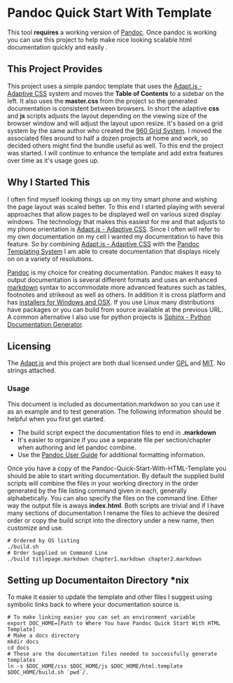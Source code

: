 # Pandoc Quick Start With Template #

This tool **requires** a working version of [Pandoc](http://johnmacfarlane.net/pandoc/index.html).  Once pandoc is working you can use this project to help make nice looking scalable html documentation quickly and easily .

## This Project Provides ##

This project uses a simple pandoc template that uses the [Adapt.js - Adaptive CSS](http://adapt.960.gs/) system and moves the **Table of Contents** to a sidebar on the left. It also uses the **master.css** from the project so the generated documentation is consistent between browsers. In short the adaptive **css** and **js** scripts adjusts the layout depending on the viewing size of the browser window and will adjust the layout upon resize.  It's based on a grid system by the same author who created the [960 Grid System](http://960.gs/). I moved the associated files around to half a dozen projects at home and work, so decided others might find the bundle useful as well.  To this end the project was started.  I will continue to enhance the template and add extra features over time as it's usage goes up.

## Why I Started This ##

I often find myself looking things up on my tiny smart phone and wishing the page layout was scaled better.  To this end I started playing with several approaches that allow pages to be displayed well on various sized display windows.  The technology that makes this easiest for me and that adjusts to my phone orientation is [Adapt.js - Adaptive CSS](http://adapt.960.gs/).  Since I often will refer to my own documentation on my cell I wanted my documentation to have this feature.  So by combining [Adapt.js - Adaptive CSS](http://adapt.960.gs/) with the [Pandoc Templating System](http://johnmacfarlane.net/pandoc/README.html#templates) I am able to create documentation that displays nicely on on a variety of resolutions.

[Pandoc](http://johnmacfarlane.net/pandoc/index.html) is my choice for  creating documentation.  Pandoc makes it easy to output documentation is several different formats and uses an enhanced [markdown](http://daringfireball.net/projects/markdown/syntax) syntax to accommodate more advanced features such as tables, footnotes and strikeout as well as others. In addition it is cross platform and has [installers for Windows and OSX](http://code.google.com/p/pandoc/downloads/list).  If you use Linux many distributions have packages or you can build from source available at the previous URL.  A common alternative I also use for python projects is [Sphinx - Python Documentation Generator](http://sphinx.pocoo.org/). 

## Licensing ##

The [Adapt.js](https://github.com/nathansmith/adapt) and this project are both dual licensed under [GPL](http://www.gnu.org/licenses/gpl.html) and [MIT](http://www.opensource.org/licenses/mit-license.php). No strings attached.

### Usage ###

This document is included as documentation.markdwon so you can use it as an example and to test generation.  The following information should be helpful when you first get started.

  * The build script expect the documentation files to end in **.markdown**
  * It's easier to organize if you use a separate file per section/chapter when authoring and let pandoc combine.
  * Use the [Pandoc User Guide](http://johnmacfarlane.net/pandoc/README.html) for additional formatting information.

Once you have a copy of the Pandoc-Quick-Start-With-HTML-Template you should be able to start writing documentation.  By default the supplied build scripts will combine the files in your working directory in the order generated by the file listing command given in each, generally alphabetically.  You can also specify the files on the command line.  Either way the output file is aways **index.html**.  Both scripts are trivial and if I have many sections of documentation I rename the files to achieve the desired order or copy the build script into the directory under a new name, then customize and use.

~~~~~~~~~{.bash}
# Ordered by OS listing
./build.sh
# Order Supplied on Command Line
./build titlepage.markdown chapter1.markdown chapter2.markdown 
~~~~~~~~~

## Setting up Documentaiton Directory *nix ##

To make it easier to update the template and other files I suggest using symbolic links back to where your documentation source is.

~~~~~~~~{.bash}
# To make linking easier you can set an environment variable
export DOC_HOME=[Path to Where You have Pandoc Quick Start With HTML Template]
# Make a docs directory
mkdir docs
cd docs
# These are the documentation files needed to successfully generate templates
ln -s $DOC_HOME/css $DOC_HOME/js $DOC_HOME/html.template $DOC_HOME/build.sh `pwd`/.
~~~~~~~~

